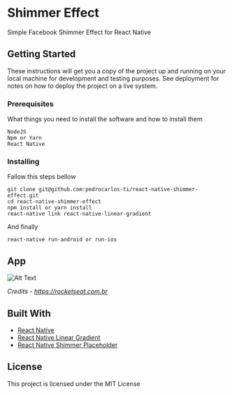 # Shimmer Effect

Simple Facebook Shimmer Effect for React Native

## Getting Started

These instructions will get you a copy of the project up and running on your local machine for development and testing purposes. See deployment for notes on how to deploy the project on a live system.

### Prerequisites

What things you need to install the software and how to install them

```
NodeJS
Npm or Yarn
React Native
```

### Installing

Fallow this steps bellow

```
git clone git@github.com:pedrocarlos-ti/react-native-shimmer-effect.git
cd react-native-shimmer-effect
npm install or yarn install
react-native link react-native-linear-gradient
```

And finally

```
react-native run-android or run-ios
```

## App

![Alt Text](https://blog.rocketseat.com.br/content/images/2018/12/react-native-shimmer-gif.gif)

_Credits - https://rocketseat.com.br_

## Built With

- [React Native](https://facebook.github.io/react-native/)
- [React Native Linear Gradient](https://github.com/tomzaku/react-native-shimmer-placeholder)
- [React Native Shimmer Placeholder](https://github.com/react-native-community/react-native-linear-gradient)

## License

This project is licensed under the MIT License
